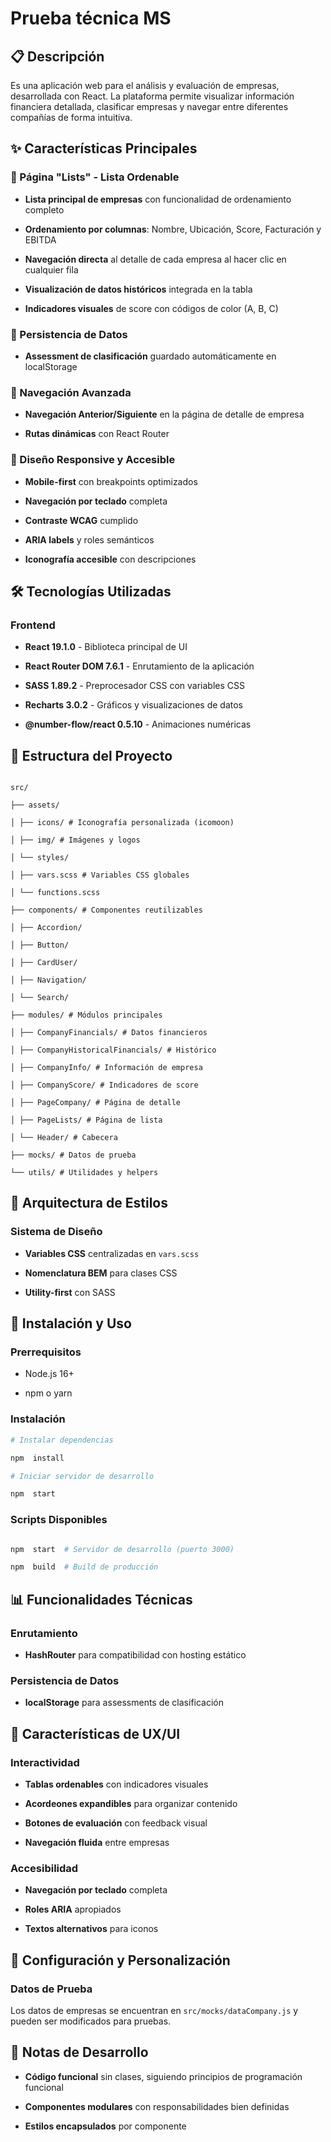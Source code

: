
# Prueba técnica MS

  

## 📋 Descripción


Es una aplicación web para el análisis y evaluación de empresas, desarrollada con React. La plataforma permite visualizar información financiera detallada, clasificar empresas y navegar entre diferentes compañías de forma intuitiva.

  

## ✨ Características Principales

  

### 🎯 Página "Lists" - Lista Ordenable

-  **Lista principal de empresas** con funcionalidad de ordenamiento completo

-  **Ordenamiento por columnas**: Nombre, Ubicación, Score, Facturación y EBITDA

-  **Navegación directa** al detalle de cada empresa al hacer clic en cualquier fila

-  **Visualización de datos históricos** integrada en la tabla

-  **Indicadores visuales** de score con códigos de color (A, B, C)

  

### 💾 Persistencia de Datos

-  **Assessment de clasificación** guardado automáticamente en localStorage


  

### 🧭 Navegación Avanzada

-  **Navegación Anterior/Siguiente** en la página de detalle de empresa

-  **Rutas dinámicas** con React Router

  

### 📱 Diseño Responsive y Accesible

-  **Mobile-first** con breakpoints optimizados

-  **Navegación por teclado** completa

-  **Contraste WCAG** cumplido

-  **ARIA labels** y roles semánticos

-  **Iconografía accesible** con descripciones

  

## 🛠 Tecnologías Utilizadas

  

### Frontend

-  **React 19.1.0** - Biblioteca principal de UI

-  **React Router DOM 7.6.1** - Enrutamiento de la aplicación

-  **SASS 1.89.2** - Preprocesador CSS con variables CSS

-  **Recharts 3.0.2** - Gráficos y visualizaciones de datos

-  **@number-flow/react 0.5.10** - Animaciones numéricas

 

  

## 📁 Estructura del Proyecto

  

```

src/

├── assets/

│ ├── icons/ # Iconografía personalizada (icomoon)

│ ├── img/ # Imágenes y logos

│ └── styles/

│ ├── vars.scss # Variables CSS globales

│ └── functions.scss

├── components/ # Componentes reutilizables

│ ├── Accordion/

│ ├── Button/ 

│ ├── CardUser/ 

│ ├── Navigation/ 

│ └── Search/ 

├── modules/ # Módulos principales

│ ├── CompanyFinancials/ # Datos financieros

│ ├── CompanyHistoricalFinancials/ # Histórico

│ ├── CompanyInfo/ # Información de empresa

│ ├── CompanyScore/ # Indicadores de score

│ ├── PageCompany/ # Página de detalle

│ ├── PageLists/ # Página de lista

│ └── Header/ # Cabecera

├── mocks/ # Datos de prueba

└── utils/ # Utilidades y helpers

```

  

## 🎨 Arquitectura de Estilos

  

### Sistema de Diseño

-  **Variables CSS** centralizadas en `vars.scss`

-  **Nomenclatura BEM** para clases CSS

-  **Utility-first** con SASS
 

  

## 🚀 Instalación y Uso

  

### Prerrequisitos

- Node.js 16+

- npm o yarn

  

### Instalación

```bash
# Instalar dependencias

npm  install

# Iniciar servidor de desarrollo

npm  start

```

  

### Scripts Disponibles

```bash

npm  start  # Servidor de desarrollo (puerto 3000)

npm  build  # Build de producción

```

  

## 📊 Funcionalidades Técnicas



### Enrutamiento

-  **HashRouter** para compatibilidad con hosting estático

 
### Persistencia de Datos

-  **localStorage** para assessments de clasificación

  

## 🎯 Características de UX/UI

  

### Interactividad

-  **Tablas ordenables** con indicadores visuales

-  **Acordeones expandibles** para organizar contenido

-  **Botones de evaluación** con feedback visual

-  **Navegación fluida** entre empresas

  

### Accesibilidad

-  **Navegación por teclado** completa

-  **Roles ARIA** apropiados

-  **Textos alternativos** para iconos

  

## 🔧 Configuración y Personalización

### Datos de Prueba

Los datos de empresas se encuentran en `src/mocks/dataCompany.js` y pueden ser modificados para pruebas.

  

## 📝 Notas de Desarrollo

  

-  **Código funcional** sin clases, siguiendo principios de programación funcional

-  **Componentes modulares** con responsabilidades bien definidas

-  **Estilos encapsulados** por componente